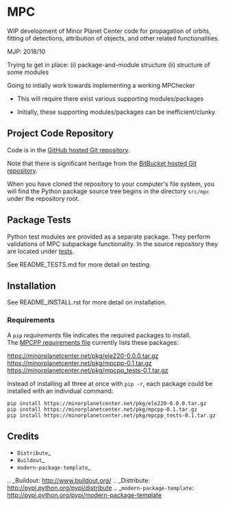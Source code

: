 # MPC
WIP development of Minor Planet Center code for propagation of orbits, fitting of detections, attribution of objects, and other related functionalities.

MJP: 2018/10

Trying to get in place:
(i) package-and-module structure
(ii) structure of some modules 

Going to intially work towards implementing a working MPChecker

 - This will require there exist various supporting modules/packages

 - Initially, these supporting modules/packages can be inefficient/clunky

## Project Code Repository
Code is in the [GitHub hosted Git repository](https://github.com/matthewjohnpayne/mpc).

Note that there is significant heritage from the [BitBucket hosted Git repository](https://bitbucket.org/mpcdev/mpcpp/). 

When you have cloned the repository to your computer's file system, you will find the Python package source tree 
begins in the directory `src/mpc` under the repository root.


## Package Tests 
Python test modules are provided as a separate package. 
They perform validations of MPC subpackage functionality.
In the source repository they are located under [tests](?????????????).

See README\_TESTS.md for more detail on testing.



## Installation

See README\_INSTALL.rst for more detail on installation.


### Requirements

A `pip` *requirements* file indicates the required packages to install.  
The [MPCPP requirements file](https://minorplanetcenter.net/pkg/mpcpp) currently lists these packages:

https://minorplanetcenter.net/pkg/ele220-0.0.0.tar.gz
https://minorplanetcenter.net/pkg/mpcpp-0.1.tar.gz
https://minorplanetcenter.net/pkg/mpcpp_tests-0.1.tar.gz

Instead of installing all three at once with `pip -r`, each package could be installed
with an individual command:

	pip install https://minorplanetcenter.net/pkg/ele220-0.0.0.tar.gz
    pip install https://minorplanetcenter.net/pkg/mpcpp-0.1.tar.gz
    pip install https://minorplanetcenter.net/pkg/mpcpp_tests-0.1.tar.gz


Credits
-------

- `Distribute`_
- `Buildout`_
- `modern-package-template`_

.. _Buildout: http://www.buildout.org/
.. _Distribute: http://pypi.python.org/pypi/distribute
.. _`modern-package-template`: http://pypi.python.org/pypi/modern-package-template
